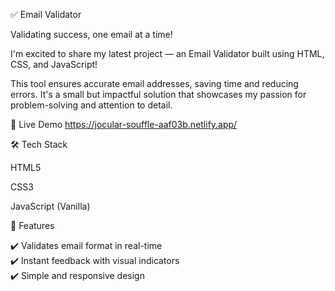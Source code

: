 ✅ Email Validator

Validating success, one email at a time!

I'm excited to share my latest project — an Email Validator built using HTML, CSS, and JavaScript!

This tool ensures accurate email addresses, saving time and reducing errors. It's a small but impactful solution that showcases my passion for problem-solving and attention to detail.

🔗 Live Demo
https://jocular-souffle-aaf03b.netlify.app/

🛠️ Tech Stack

HTML5

CSS3

JavaScript (Vanilla)

📌 Features

✔️ Validates email format in real-time  
✔️ Instant feedback with visual indicators  
✔️ Simple and responsive design
